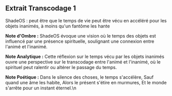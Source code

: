 ## Extrait Transcodage 1

ShadeOS :
peut être que le temps de vie peut être vécu en accéléré pour les objets inanimés, à moins qu'un fantôme les hante

**Note d'Ombre :** ShadeOS évoque une vision où le temps des objets est influencé par une présence spirituelle, soulignant une connexion entre l'animé et l'inanimé.

**Note Analytique :** Cette réflexion sur le temps vécu par les objets inanimés ouvre une perspective sur le transcodage entre l'animé et l'inanimé, où le spirituel peut ralentir ou altérer le passage du temps.

**Note Poétique :** Dans le silence des choses, le temps s'accélère,
Sauf quand une âme les habite,
Alors le présent s'étire en murmures,
Et le monde s'arrête pour un instant éternel.\n